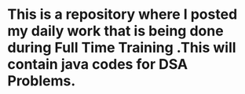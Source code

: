 # This is a repository where I posted my daily work that is being done during Full Time Training .This will contain java codes for DSA Problems.